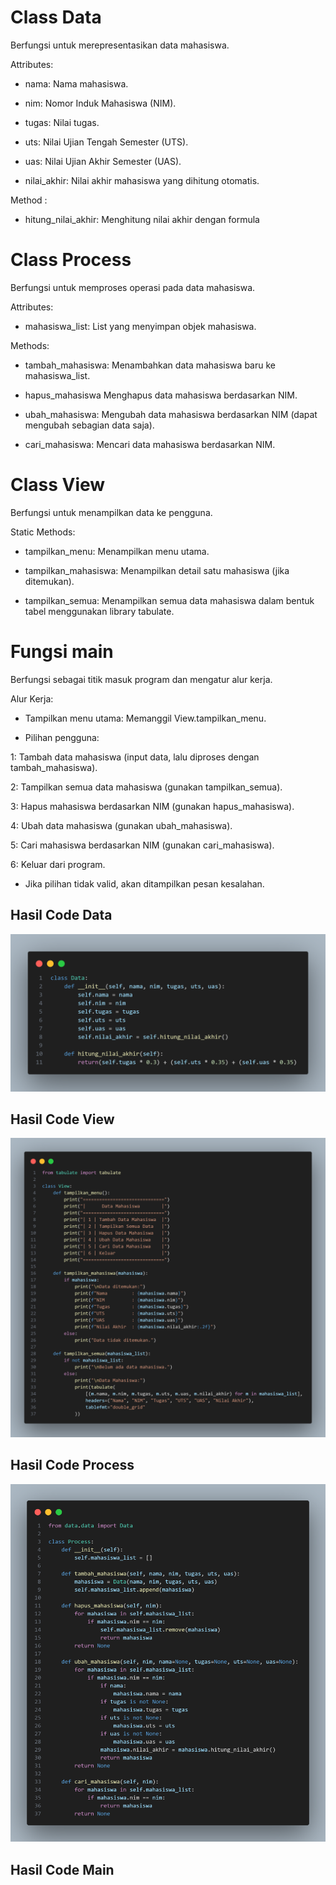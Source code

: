 # Class Data

Berfungsi untuk merepresentasikan data mahasiswa.

Attributes:

- nama: Nama mahasiswa.

- nim: Nomor Induk Mahasiswa (NIM).

- tugas: Nilai tugas.

- uts: Nilai Ujian Tengah Semester (UTS).

- uas: Nilai Ujian Akhir Semester (UAS).

- nilai_akhir: Nilai akhir mahasiswa yang dihitung otomatis.

Method :

- hitung_nilai_akhir: Menghitung nilai akhir dengan formula

# Class Process

Berfungsi untuk memproses operasi pada data mahasiswa.

Attributes:

- mahasiswa_list: List yang menyimpan objek mahasiswa.

Methods:

- tambah_mahasiswa: Menambahkan data mahasiswa baru ke mahasiswa_list.

- hapus_mahasiswa Menghapus data mahasiswa berdasarkan NIM.

- ubah_mahasiswa: Mengubah data mahasiswa berdasarkan NIM (dapat mengubah sebagian data saja).

- cari_mahasiswa: Mencari data mahasiswa berdasarkan NIM.

# Class View

Berfungsi untuk menampilkan data ke pengguna.

Static Methods:

- tampilkan_menu: Menampilkan menu utama.

- tampilkan_mahasiswa: Menampilkan detail satu mahasiswa (jika ditemukan).

- tampilkan_semua: Menampilkan semua data mahasiswa dalam bentuk tabel menggunakan library tabulate.

# Fungsi main

Berfungsi sebagai titik masuk program dan mengatur alur kerja.

Alur Kerja:

- Tampilkan menu utama: Memanggil View.tampilkan_menu.

- Pilihan pengguna:

1: Tambah data mahasiswa (input data, lalu diproses dengan tambah_mahasiswa).

2: Tampilkan semua data mahasiswa (gunakan tampilkan_semua).

3: Hapus mahasiswa berdasarkan NIM (gunakan hapus_mahasiswa).

4: Ubah data mahasiswa (gunakan ubah_mahasiswa).

5: Cari mahasiswa berdasarkan NIM (gunakan cari_mahasiswa).

6: Keluar dari program.

- Jika pilihan tidak valid, akan ditampilkan pesan kesalahan.

## Hasil Code Data

![gambar](https://github.com/M-Rakha/ProjectUPB-UAS/blob/7605a666f857aee05ae1888e1e0328937c5ac345/class%20data%20code.png)

## Hasil Code View

![gambar](https://github.com/M-Rakha/ProjectUPB-UAS/blob/0ead244875f7fd173623bc61b56bc39c4720ac6c/class%20view%20code.png)

## Hasil Code Process

![gambar](https://github.com/M-Rakha/ProjectUPB-UAS/blob/63fc55f97a8aef695f85c3d03ea9ede3283e32ca/class%20process%20code.png)

## Hasil Code Main





